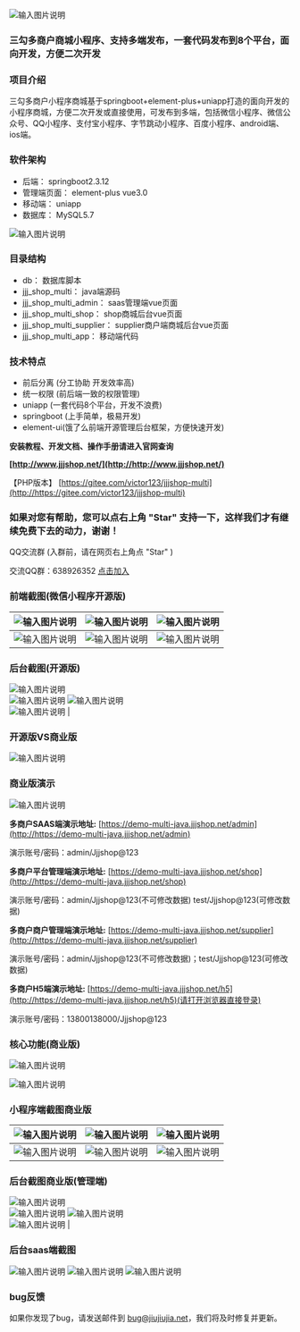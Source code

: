 ![输入图片说明](https://www.jjjshop.net/gitee/all/jmtop01.png)
### 三勾多商户商城小程序、支持多端发布，一套代码发布到8个平台，面向开发，方便二次开发


### 项目介绍


三勾多商户小程序商城基于springboot+element-plus+uniapp打造的面向开发的小程序商城，方便二次开发或直接使用，可发布到多端，包括微信小程序、微信公众号、QQ小程序、支付宝小程序、字节跳动小程序、百度小程序、android端、ios端。


### 软件架构

- 后端：  springboot2.3.12
- 管理端页面：  element-plus vue3.0
- 移动端：  uniapp
- 数据库：  MySQL5.7

![输入图片说明](https://www.jjjshop.net/gitee/multi-java/jjjshop.png)
### 目录结构

- db：  数据库脚本
- jjj_shop_multi：  java端源码
- jjj_shop_multi_admin：  saas管理端vue页面
- jjj_shop_multi_shop：  shop商城后台vue页面
- jjj_shop_multi_supplier：  supplier商户端商城后台vue页面
- jjj_shop_multi_app：  移动端代码

### 技术特点
- 前后分离 (分工协助 开发效率高)
- 统一权限 (前后端一致的权限管理)
- uniapp (一套代码8个平台，开发不浪费)
- springboot (上手简单，极易开发)
- element-ui(饿了么前端开源管理后台框架，方便快速开发)

**安装教程、开发文档、操作手册请进入官网查询** 

 **[http://www.jjjshop.net/](http://http://www.jjjshop.net/)** 

【PHP版本】 [https://gitee.com/victor123/jjjshop-multi](http://https://gitee.com/victor123/jjjshop-multi)

 ### 如果对您有帮助，您可以点右上角 "Star" 支持一下，这样我们才有继续免费下去的动力，谢谢！
QQ交流群 (入群前，请在网页右上角点 "Star" )

交流QQ群：638926352  [点击加入](https://qm.qq.com/cgi-bin/qm/qr?k=qsJON0WddOXsEOov8zkLI4rTyEX_VDXA&jump_from=webapi)

### 前端截图(微信小程序开源版)
| ![输入图片说明](https://www.jjjshop.net/gitee/all/mky01.png)  | ![输入图片说明](https://www.jjjshop.net/gitee/all/mky02.png)  |![输入图片说明](https://www.jjjshop.net/gitee/all/mky03.png)  |
|---|---|---|
| ![输入图片说明](https://www.jjjshop.net/gitee/all/mky04.png)  | ![输入图片说明](https://www.jjjshop.net/gitee/all/mky05.png)  |![输入图片说明](https://www.jjjshop.net/gitee/all/mky06.png)  |

### 后台截图(开源版)
![输入图片说明](https://www.jjjshop.net/gitee/all/jmkyht01.png)  
![输入图片说明](https://www.jjjshop.net/gitee/all/jmkyht02.png) 
![输入图片说明](https://www.jjjshop.net/gitee/all/jmkyht03.png)  
![输入图片说明](https://www.jjjshop.net/gitee/all/jmkyht04.png) |

### 开源版VS商业版
![输入图片说明](https://www.jjjshop.net/gitee/all/jmtop2.png)

### 商业版演示
![输入图片说明](https://www.jjjshop.net/gitee/all/jmtop3.png)

**多商户SAAS端演示地址:**  [https://demo-multi-java.jjjshop.net/admin](http://https://demo-multi-java.jjjshop.net/admin)

演示账号/密码：admin/Jjjshop@123

 **多商户平台管理端演示地址:**  [https://demo-multi-java.jjjshop.net/shop](http://https://demo-multi-java.jjjshop.net/shop)

演示账号/密码：admin/Jjjshop@123(不可修改数据) test/Jjjshop@123(可修改数据)

 **多商户商户管理端演示地址:**  [https://demo-multi-java.jjjshop.net/supplier](http://https://demo-multi-java.jjjshop.net/supplier)

演示账号/密码：admin/Jjjshop@123(不可修改数据)；test/Jjjshop@123(可修改数据)
 
**多商户H5端演示地址:**  [https://demo-multi-java.jjjshop.net/h5](http://https://demo-multi-java.jjjshop.net/h5)(请打开浏览器直接登录)

演示账号/密码：13800138000/Jjjshop@123

### 核心功能(商业版)
![输入图片说明](https://www.jjjshop.net/gitee/all/jmtop4.png)

![输入图片说明](https://www.jjjshop.net/gitee/all/jmtop5.png)

### 小程序端截图商业版
| ![输入图片说明](https://www.jjjshop.net/gitee/all/mqt01.jpg)  | ![输入图片说明](https://www.jjjshop.net/gitee/all/mqt02.jpg)  |![输入图片说明](https://www.jjjshop.net/gitee/all/mqt03.jpg)  |
|---|---|---|
| ![输入图片说明](https://www.jjjshop.net/gitee/all/mqt04.jpg)  | ![输入图片说明](https://www.jjjshop.net/gitee/all/mqt05.jpg)  |![输入图片说明](https://www.jjjshop.net/gitee/all/mqt06.jpg)  |

### 后台截图商业版(管理端)
![输入图片说明](https://www.jjjshop.net/gitee/all/mht01.jpg)  
![输入图片说明](https://www.jjjshop.net/gitee/all/mht02.jpg) 
![输入图片说明](https://www.jjjshop.net/gitee/all/mht03.jpg)  
![输入图片说明](https://www.jjjshop.net/gitee/all/mht04.jpg) |

### 后台saas端截图 

![输入图片说明](https://images.gitee.com/uploads/images/2021/0702/105948_bb66da18_1699189.png "saas-1.png")
![输入图片说明](https://images.gitee.com/uploads/images/2021/0702/105956_ee6d1d73_1699189.png "saas-2.png")
![输入图片说明](https://images.gitee.com/uploads/images/2021/0702/110007_3f3b08c6_1699189.png "saas-3.png")



 ### bug反馈

如果你发现了bug，请发送邮件到 bug@jiujiujia.net，我们将及时修复并更新。 

 
 
 